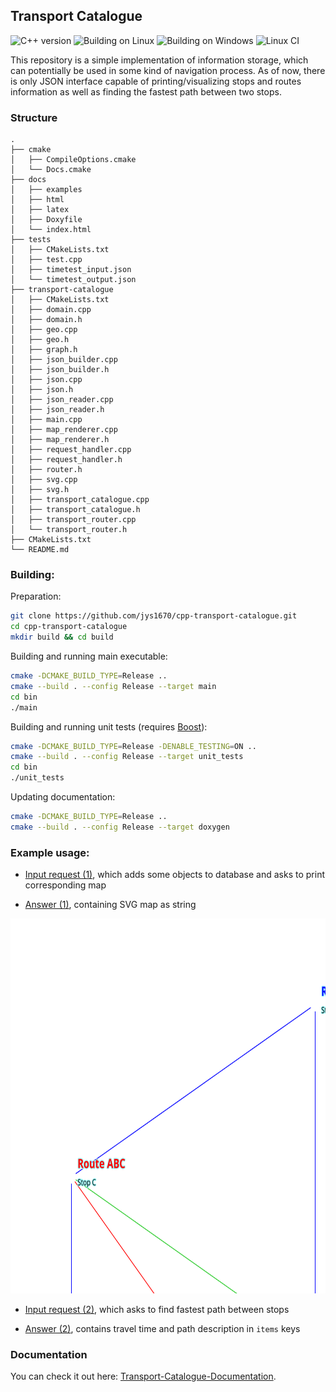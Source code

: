 ## Transport Catalogue
![C++ version](https://img.shields.io/badge/C%2B%2B-17%2F20-blue)
![Building on Linux](https://github.com/jys1670/cpp-transport-catalogue/actions/workflows/building_linux.yml/badge.svg)
![Building on Windows](https://github.com/jys1670/cpp-transport-catalogue/actions/workflows/building_windows.yml/badge.svg)
![Linux CI](https://github.com/jys1670/cpp-transport-catalogue/actions/workflows/linux_ci_test.yml/badge.svg)

This repository is a simple implementation of information storage, which can potentially be used in some kind of navigation process.
As of now, there is only JSON interface capable of printing/visualizing stops and routes information as well as finding the fastest path
between two stops.


### Structure
```
.
├── cmake
│   ├── CompileOptions.cmake
│   └── Docs.cmake
├── docs
│   ├── examples
│   ├── html
│   ├── latex
│   ├── Doxyfile
│   └── index.html
├── tests
│   ├── CMakeLists.txt
│   ├── test.cpp
│   ├── timetest_input.json
│   └── timetest_output.json
├── transport-catalogue
│   ├── CMakeLists.txt
│   ├── domain.cpp
│   ├── domain.h
│   ├── geo.cpp
│   ├── geo.h
│   ├── graph.h
│   ├── json_builder.cpp
│   ├── json_builder.h
│   ├── json.cpp
│   ├── json.h
│   ├── json_reader.cpp
│   ├── json_reader.h
│   ├── main.cpp
│   ├── map_renderer.cpp
│   ├── map_renderer.h
│   ├── request_handler.cpp
│   ├── request_handler.h
│   ├── router.h
│   ├── svg.cpp
│   ├── svg.h
│   ├── transport_catalogue.cpp
│   ├── transport_catalogue.h
│   ├── transport_router.cpp
│   └── transport_router.h
├── CMakeLists.txt
└── README.md

```
### Building:

Preparation:
```sh
git clone https://github.com/jys1670/cpp-transport-catalogue.git
cd cpp-transport-catalogue
mkdir build && cd build
```

Building and running main executable:
```sh
cmake -DCMAKE_BUILD_TYPE=Release ..
cmake --build . --config Release --target main
cd bin
./main
```

Building and running unit tests (requires [Boost](https://www.boost.org/)):
```sh
cmake -DCMAKE_BUILD_TYPE=Release -DENABLE_TESTING=ON ..
cmake --build . --config Release --target unit_tests
cd bin
./unit_tests
```

Updating documentation:
```sh
cmake -DCMAKE_BUILD_TYPE=Release ..
cmake --build . --config Release --target doxygen
```

### Example usage:

 - [Input request (1)](https://raw.githubusercontent.com/jys1670/cpp-transport-catalogue/main/docs/examples/map_input.json), which adds some objects to database and asks to print corresponding map

 - [Answer (1)](https://raw.githubusercontent.com/jys1670/cpp-transport-catalogue/main/docs/examples/map_output.json), containing SVG map as string

<img src="https://raw.githubusercontent.com/jys1670/cpp-transport-catalogue/main/docs/examples/example_map.svg" width="650" height="600" alt="example-map">

- [Input request (2)](https://raw.githubusercontent.com/jys1670/cpp-transport-catalogue/main/docs/examples/route_input.json), which asks to find fastest path between stops

- [Answer (2)](https://raw.githubusercontent.com/jys1670/cpp-transport-catalogue/main/docs/examples/route_output.json), contains travel time and path description in `items` keys

### Documentation

You can check it out here: [Transport-Catalogue-Documentation](https://jys1670.github.io/cpp-transport-catalogue/html/index.html).